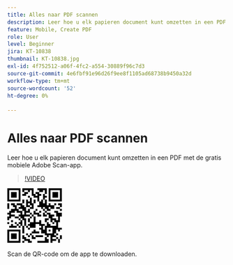 ```yaml
---
title: Alles naar PDF scannen
description: Leer hoe u elk papieren document kunt omzetten in een PDF met de gratis mobiele Adobe Scan-app
feature: Mobile, Create PDF
role: User
level: Beginner
jira: KT-10838
thumbnail: KT-10838.jpg
exl-id: 4f752512-a06f-4fc2-a554-30889f96c7d3
source-git-commit: 4e6fbf91e96d26f9ee8f1105ad68738b9450a32d
workflow-type: tm+mt
source-wordcount: '52'
ht-degree: 0%

---
```


# Alles naar PDF scannen

Leer hoe u elk papieren document kunt omzetten in een PDF met de gratis mobiele Adobe Scan-app.

>[!VIDEO](https://video.tv.adobe.com/v/3409254?quality=12&learn=on&hidetitle=true)

![QR-code](../assets/Scanqrcode.jpg)

Scan de QR-code om de app te downloaden.
